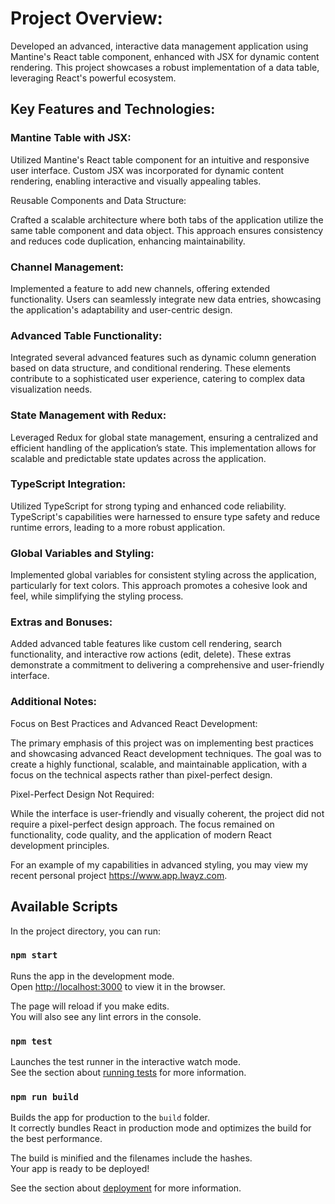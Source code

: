# Project Overview:

Developed an advanced, interactive data management application using Mantine's React table component, enhanced with JSX for dynamic content rendering. This project showcases a robust implementation of a data table, leveraging React's powerful ecosystem.

## Key Features and Technologies:

### Mantine Table with JSX:

Utilized Mantine's React table component for an intuitive and responsive user interface. Custom JSX was incorporated for dynamic content rendering, enabling interactive and visually appealing tables.

Reusable Components and Data Structure:

Crafted a scalable architecture where both tabs of the application utilize the same table component and data object. This approach ensures consistency and reduces code duplication, enhancing maintainability.

### Channel Management:

Implemented a feature to add new channels, offering extended functionality. Users can seamlessly integrate new data entries, showcasing the application's adaptability and user-centric design.

### Advanced Table Functionality:

Integrated several advanced features such as dynamic column generation based on data structure, and conditional rendering. These elements contribute to a sophisticated user experience, catering to complex data visualization needs.

### State Management with Redux:

Leveraged Redux for global state management, ensuring a centralized and efficient handling of the application’s state. This implementation allows for scalable and predictable state updates across the application.

### TypeScript Integration:

Utilized TypeScript for strong typing and enhanced code reliability. TypeScript's capabilities were harnessed to ensure type safety and reduce runtime errors, leading to a more robust application.

### Global Variables and Styling:

Implemented global variables for consistent styling across the application, particularly for text colors. This approach promotes a cohesive look and feel, while simplifying the styling process.

### Extras and Bonuses:

Added advanced table features like custom cell rendering, search functionality, and interactive row actions (edit, delete). These extras demonstrate a commitment to delivering a comprehensive and user-friendly interface.

### Additional Notes:

Focus on Best Practices and Advanced React Development:

The primary emphasis of this project was on implementing best practices and showcasing advanced React development techniques. The goal was to create a highly functional, scalable, and maintainable application, with a focus on the technical aspects rather than pixel-perfect design.


Pixel-Perfect Design Not Required:

While the interface is user-friendly and visually coherent, the project did not require a pixel-perfect design approach. The focus remained on functionality, code quality, and the application of modern React development principles. 


For an example of my capabilities in advanced styling, you may view my recent personal project https://www.app.lwayz.com.


## Available Scripts

In the project directory, you can run:

### `npm start`

Runs the app in the development mode.\
Open [http://localhost:3000](http://localhost:3000) to view it in the browser.

The page will reload if you make edits.\
You will also see any lint errors in the console.

### `npm test`

Launches the test runner in the interactive watch mode.\
See the section about [running tests](https://facebook.github.io/create-react-app/docs/running-tests) for more information.

### `npm run build`

Builds the app for production to the `build` folder.\
It correctly bundles React in production mode and optimizes the build for the best performance.

The build is minified and the filenames include the hashes.\
Your app is ready to be deployed!

See the section about [deployment](https://facebook.github.io/create-react-app/docs/deployment) for more information.
